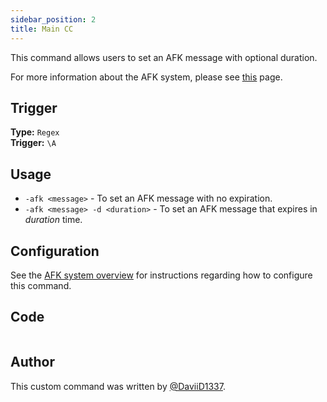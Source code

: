 ```yaml
---
sidebar_position: 2
title: Main CC
---
```


This command allows users to set an AFK message with optional duration.

For more information about the AFK system, please see [this](overview) page.

## Trigger

**Type:** `Regex`<br />
**Trigger:** `\A`

## Usage

- `-afk <message>` - To set an AFK message with no expiration.
- `-afk <message> -d <duration>` - To set an AFK message that expires in _duration_ time.

## Configuration

See the [AFK system overview](overview/#installation) for instructions regarding how to configure this command.

## Code

```go file=../../../src/afk/afk.go.tmpl

```

## Author

This custom command was written by [@DaviiD1337](https://github.com/DaviiD1337).
